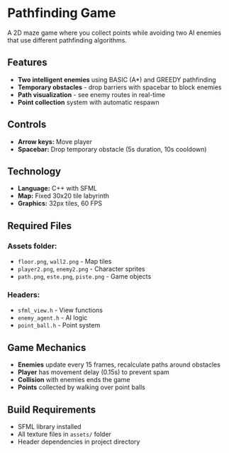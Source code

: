 # Pathfinding Game

A 2D maze game where you collect points while avoiding two AI enemies that use different pathfinding algorithms.

## Features
- **Two intelligent enemies** using BASIC (A*) and GREEDY pathfinding
- **Temporary obstacles** - drop barriers with spacebar to block enemies
- **Path visualization** - see enemy routes in real-time
- **Point collection** system with automatic respawn

## Controls
- **Arrow keys:** Move player
- **Spacebar:** Drop temporary obstacle (5s duration, 10s cooldown)

## Technology
- **Language:** C++ with SFML
- **Map:** Fixed 30x20 tile labyrinth
- **Graphics:** 32px tiles, 60 FPS

## Required Files
### Assets folder:
- `floor.png`, `wall2.png` - Map tiles
- `player2.png`, `enemy2.png` - Character sprites  
- `path.png`, `este.png`, `piste.png` - Game objects

### Headers:
- `sfml_view.h` - View functions
- `enemy_agent.h` - AI logic
- `point_ball.h` - Point system

## Game Mechanics
- **Enemies** update every 15 frames, recalculate paths around obstacles
- **Player** has movement delay (0.15s) to prevent spam
- **Collision** with enemies ends the game
- **Points** collected by walking over point balls

## Build Requirements
- SFML library installed
- All texture files in `assets/` folder
- Header dependencies in project directory